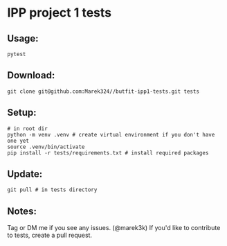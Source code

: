 # IPP project 1 tests
## Usage:
```
pytest
```
## Download:
```
git clone git@github.com:Marek324//butfit-ipp1-tests.git tests
```
## Setup:
```
# in root dir
python -m venv .venv # create virtual environment if you don't have one yet
source .venv/bin/activate
pip install -r tests/requirements.txt # install required packages
```
## Update:
```
git pull # in tests directory
```
## Notes:
Tag or DM me if you see any issues. (@marek3k)
If you'd like to contribute to tests, create a pull request.
